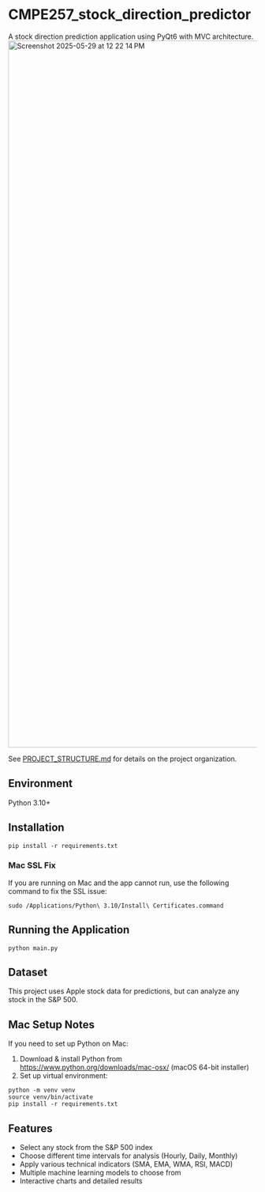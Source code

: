 # CMPE257_stock_direction_predictor

A stock direction prediction application using PyQt6 with MVC architecture.
<img width="1430" alt="Screenshot 2025-05-29 at 12 22 14 PM" src="https://github.com/user-attachments/assets/0369861c-f587-4e78-83cf-725e960692ec" />

See [PROJECT_STRUCTURE.md](PROJECT_STRUCTURE.md) for details on the project organization.

## Environment

Python 3.10+

## Installation

```
pip install -r requirements.txt
```

### Mac SSL Fix

If you are running on Mac and the app cannot run, use the following command to fix the SSL issue:

```
sudo /Applications/Python\ 3.10/Install\ Certificates.command
```

## Running the Application

```
python main.py
```

## Dataset

This project uses Apple stock data for predictions, but can analyze any stock in the S&P 500.

## Mac Setup Notes

If you need to set up Python on Mac:

1. Download & install Python from https://www.python.org/downloads/mac-osx/ (macOS 64-bit installer)
2. Set up virtual environment:

```
python -m venv venv
source venv/bin/activate
pip install -r requirements.txt
```

## Features

- Select any stock from the S&P 500 index
- Choose different time intervals for analysis (Hourly, Daily, Monthly)
- Apply various technical indicators (SMA, EMA, WMA, RSI, MACD)
- Multiple machine learning models to choose from
- Interactive charts and detailed results
